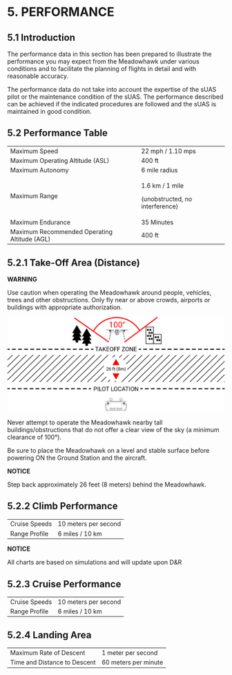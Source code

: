 # 5. PERFORMANCE

## **5.1 Introduction**

The performance data in this section has been prepared to illustrate the performance you may expect from the Meadowhawk under various conditions and to facilitate the planning of flights in detail and with reasonable accuracy.

The performance data do not take into account the expertise of the sUAS pilot or the maintenance condition of the sUAS. The performance described can be achieved if the indicated procedures are followed and the sUAS is maintained in good condition.

## **5.2 Performance Table**

|                                              |                                                              |
| -------------------------------------------- | ------------------------------------------------------------ |
| Maximum Speed                                | 22 mph / 1.10 mps                                            |
| Maximum Operating Altitude (ASL)             | 400 ft                                                       |
| Maximum Autonomy                             | 6 mile radius                                                |
| Maximum Range                                | <p>1.6 km / 1 mile</p><p>(unobstructed, no interference)</p> |
| Maximum Endurance                            | 35 Minutes                                                   |
| Maximum Recommended Operating Altitude (AGL) | 400 ft                                                       |

## **5.2.1 Take-Off Area (Distance)**

**WARNING**

Use caution when operating the Meadowhawk around people, vehicles, trees and other obstructions. Only fly near or above crowds, airports or buildings with appropriate authorization.

![](../../../../../../.gitbook/assets/takeoffzone.png)

Never attempt to operate the Meadowhawk nearby tall buildings/obstructions that do not offer a clear view of the sky (a minimum clearance of 100°).

Be sure to place the Meadowhawk on a level and stable surface before powering ON the Ground Station and the aircraft.

**NOTICE**

&#x20;Step back approximately 26 feet (8 meters) behind the Meadowhawk.

## **5.2.2 Climb Performance**

|               |                      |
| ------------- | -------------------- |
| Cruise Speeds | 10 meters per second |
| Range Profile | 6 miles / 10 km      |

**NOTICE**

&#x20;All charts are based on simulations and will update upon D\&R

## **5.2.3 Cruise Performance**

|               |                      |
| ------------- | -------------------- |
| Cruise Speeds | 10 meters per second |
| Range Profile | 6 miles / 10 km      |

## **5.2.4 Landing Area**

|                              |                      |
| ---------------------------- | -------------------- |
| Maximum Rate of Descent      | 1 meter per second   |
| Time and Distance to Descent | 60 meters per minute |
